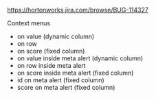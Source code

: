https://hortonworks.jira.com/browse/BUG-114327

Context menus
- on value (dynamic column)
- on row
- on score (fixed column)
- on value inside meta alert (dynamic column)
- on row inside meta alert
- on score inside meta alert (fixed column)
- id on meta alert (fixed column)
- score on meta alert (fixed column)
